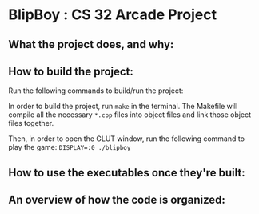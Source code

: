 # BlipBoy : CS 32 Arcade Project

## What the project does, and why: 


## How to build the project:
Run the following commands to build/run the project:

In order to build the project, run `make` in the terminal. The Makefile will compile all the necessary `*.cpp` files into object files and link those object files together. 

Then, in order to open the GLUT window, run the following command to play the game: 
`DISPLAY=:0 ./blipboy`

## How to use the executables once they're built:


## An overview of how the code is organized:





